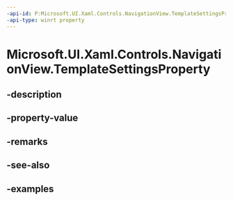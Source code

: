 ```yaml
---
-api-id: P:Microsoft.UI.Xaml.Controls.NavigationView.TemplateSettingsProperty
-api-type: winrt property
---
```


<!-- Property syntax.
public DependencyProperty TemplateSettingsProperty { get; }
-->

# Microsoft.UI.Xaml.Controls.NavigationView.TemplateSettingsProperty

## -description

## -property-value

## -remarks

## -see-also

## -examples

